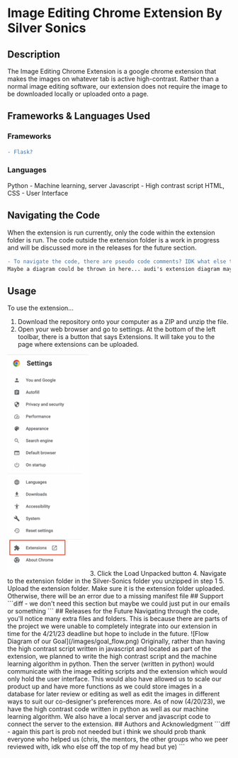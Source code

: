 # Image Editing Chrome Extension By Silver Sonics
## Description
The Image Editing Chrome Extension is a google chrome extension that makes the images on whatever tab is active high-contrast. Rather than a normal image editing software, our extension does not require the image to be downloaded locally or uploaded onto a page.  
## Frameworks & Languages Used
### Frameworks
```diff
- Flask?
```
### Languages 
Python - Machine learning, server
Javascript - High contrast script
HTML, CSS - User Interface
## Navigating the Code
When the extension is run currently, only the code within the extension folder is run. The code outside the extension folder is a work in progress and will be discussed more in the releases for the future section. 
```diff
- To navigate the code, there are pseudo code comments? IDK what else to say here? maybe something about how the code is run from calling functions in html to idkkkk anyway this will be done later ig 
Maybe a diagram could be thrown in here... audi's extension diagram maybe? idk
```
## Usage
To use the extension...
1. Download the repository onto your computer as a ZIP and unzip the file.
2. Open your web browser and go to settings. At the bottom of the left toolbar, there is a button that says Extensions. It will take you to the page where extensions can be uploaded. 
<img src="/images/extension_location.png" height=500 margin-left=auto margin-right=auto>
3. Click the Load Unpacked button
4. Navigate to the extension folder in the Silver-Sonics folder you unzipped in step 1
5. Upload the extension folder. Make sure it is the extension folder uploaded. Otherwise, there will be an error due to a missing manifest file
## Support
```diff
- we don't need this section but maybe we could just put in our emails or something 
```
## Releases for the Future
Navigating through the code, you'll notice many extra files and folders. This is because there are parts of the project we were unable to completely integrate into our extension in time for the 4/21/23 deadline but hope to include in the future. ![Flow Diagram of our Goal](/images/goal_flow.png)
Originally, rather than having the high contrast script written in javascript and located as part of the extension, we planned to write the high contrast script and the machine learning algorithm in python. Then the server (written in python) would communicate with the image editing scripts and the extension which would only hold the user interface. This would also have allowed us to scale our product up and have more functions as we could store images in a database for later review or editing as well as edit the images in different ways to suit our co-designer's preferences more. As of now (4/20/23), we have the high contrast code written in python as well as our machine learning algorithm. We also have a local server and javascript code to connect the server to the extension.
## Authors and Acknowledgment
```diff
- again this part is prob not needed but i think we should prob thank everyone who helped us (chris, the mentors, the other groups who we peer reviewed with, idk who else off the top of my head but ye)
```
